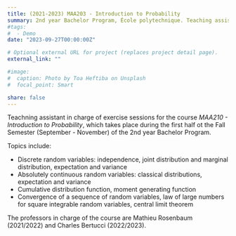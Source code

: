 ```yaml
---
title: (2021-2023) MAA203 - Introduction to Probability
summary: 2nd year Bachelor Program, École polytechnique. Teaching assistant in charge of exercise sessions. 
#tags:
#  - Demo
date: "2023-09-27T00:00:00Z"

# Optional external URL for project (replaces project detail page).
external_link: ""

#image:
#  caption: Photo by Toa Heftiba on Unsplash
#  focal_point: Smart

share: false
---
```


Teachning assistant in charge of exercise sessions for the course *MAA210 - Introduction to Probability*, which takes place during the first half ot the Fall Semester (September - November) of the 2nd year Bachelor Program.  

Topics include:
- Discrete random variables: independence, joint distribution and marginal distribution, expectation and variance
- Absolutely continuous random variables: classical distributions, expectation and variance
- Cumulative distribution function, moment generating function
- Convergence of a sequence of random variables, law of large numbers for square integrable random variables, central limit theorem

The professors in charge of the course are Mathieu Rosenbaum (2021/2022) and Charles Bertucci (2022/2023).
